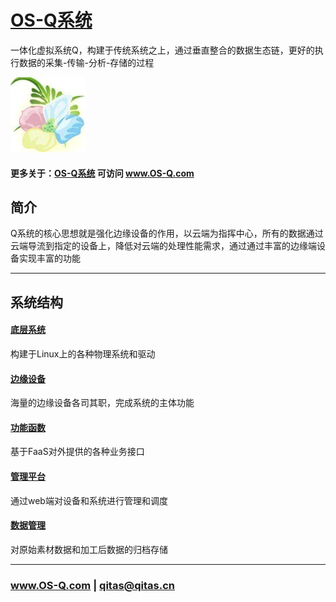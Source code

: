 ﻿# [OS-Q系统](https://github.com/OS-Q/OS-Q) 

一体化虚拟系统Q，构建于传统系统之上，通过垂直整合的数据生态链，更好的执行数据的采集-传输-分析-存储的过程

[![sites](OS-Q/OS-Q.png)](http://www.OS-Q.com)

#### 更多关于：[OS-Q系统](https://github.com/OS-Q/OS-Q) 可访问 www.OS-Q.com


## 简介

Q系统的核心思想就是强化边缘设备的作用，以云端为指挥中心，所有的数据通过云端导流到指定的设备上，降低对云端的处理性能需求，通过通过丰富的边缘端设备实现丰富的功能



---

## 系统结构

#### [底层系统](https://github.com/OS-Q/linux.git)

构建于Linux上的各种物理系统和驱动

#### [边缘设备](https://github.com/OS-Q/edge-Q.git)

海量的边缘设备各司其职，完成系统的主体功能

#### [功能函数](https://github.com/OS-Q/FaaS.git)

基于FaaS对外提供的各种业务接口

#### [管理平台](https://github.com/OS-Q/web-Q.git)

通过web端对设备和系统进行管理和调度

#### [数据管理](https://github.com/OS-Q/DB-Q.git)

对原始素材数据和加工后数据的归档存储

---

###  www.OS-Q.com     |    qitas@qitas.cn
